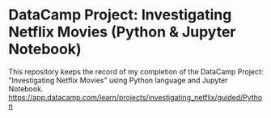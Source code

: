 # DataCamp Project: Investigating Netflix Movies (Python & Jupyter Notebook)
This repository keeps the record of my completion of the DataCamp Project: "Investigating Netflix Movies" using Python language and Jupyter Notebook. https://app.datacamp.com/learn/projects/investigating_netflix/guided/Python
